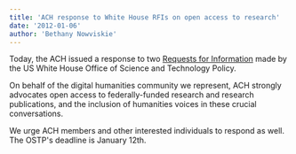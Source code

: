 ```yaml
---
title: 'ACH response to White House RFIs on open access to research'
date: '2012-01-06'
author: 'Bethany Nowviskie'
---
```

Today, the ACH issued a response to two [Requests for Information](http://www.whitehouse.gov/blog/2011/11/07/request-information-public-access-digital-data-and-scientific-publications) made by the US White House Office of Science and Technology Policy.

On behalf of the digital humanities community we represent, ACH strongly advocates open access to federally-funded research and research publications, and the inclusion of humanities voices in these crucial conversations.

We urge ACH members and other interested individuals to respond as well. The OSTP's deadline is January 12th.

